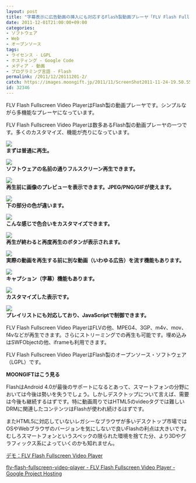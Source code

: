```yaml
---
layout: post
title: "字幕表示に広告動画の挿入にも対応するFlash製動画プレーヤ「FLV Flash Fullscreen Video Player」"
date: 2011-12-01T21:00:00+09:00
categories:
- ソフトウェア
- Web
- オープンソース
tags: 
- ライセンス - LGPL
- ホスティング - Google Code
- メディア - 動画
- プログラミング言語 - Flash
permalink: /2011/12/20111201-2/
catch: https://images.moongift.jp/2011/11/ScreenShot2011-11-24-19.50.55_thumb.png
id: 32346
---
```

FLV Flash Fullscreen Video PlayerはFlash製の動画プレーヤです。シンプルながら多機能なプレーヤになっています。

  

FLV Flash Fullscreen Video Playerは数多あるFlash製の動画プレーヤの一つです。多くのカスタマイズ、機能が売りになっています。

  

[![](https://images.moongift.jp/2011/11/ScreenShot2011-11-24-19.49.41_thumb.png)](https://images.moongift.jp/2011/11/9652da9be78c4937c0cc9b7cfb1224d7.png)  
**まずは普通に再生。**

  

[![](https://images.moongift.jp/2011/11/ScreenShot2011-11-24-19.49.45_thumb.png)](https://images.moongift.jp/2011/11/7ade64663b24c2ac7eefd5ff448c702b.png)  
**ソフトウェアの名前の通りフルスクリーン再生できます。**

  

[![](https://images.moongift.jp/2011/11/ScreenShot2011-11-24-19.50.14_thumb.png)](https://images.moongift.jp/2011/11/dbc23c2d1f9555fd950afe21e03e10ee.png)  
**再生前に画像のプレビューを表示できます。JPEG/PNG/GIFが使えます。**

  

[![](https://images.moongift.jp/2011/11/ScreenShot2011-11-24-19.50.36_thumb.png)](https://images.moongift.jp/2011/11/88a09e68ac8ae375828e724f03e07c29.png)  
**下の部分の色が違います。**

  

[![](https://images.moongift.jp/2011/11/ScreenShot2011-11-24-19.50.48_thumb.png)](https://images.moongift.jp/2011/11/131a80580fd41972072b6d6f79bf021e.png)  
**こんな感じで色合いをカスタマイズできます。**

  

[![](https://images.moongift.jp/2011/11/ScreenShot2011-11-24-19.50.55_thumb.png)](https://images.moongift.jp/2011/11/85490a04a96c469c2ef7442172a094d3.png)  
**再生が終わると再度再生のボタンが表示されます。**

  

[![](https://images.moongift.jp/2011/11/ScreenShot2011-11-24-19.51.18_thumb.png)](https://images.moongift.jp/2011/11/b30ad626592bff2921be1c3bb7360ca3.png)  
**実際の動画を再生する前に別な動画（いわゆる広告）を流す機能もあります。**

  

[![](https://images.moongift.jp/2011/11/ScreenShot2011-11-24-19.51.44_thumb.png)](https://images.moongift.jp/2011/11/1283f3958794ca8fb181ad6888efa21c.png)  
**キャプション（字幕）機能もあります。**

  

[![](https://images.moongift.jp/2011/11/ScreenShot2011-11-24-19.52.31_thumb.png)](https://images.moongift.jp/2011/11/a016a2410de3c8cf127eda717f407b02.png)  
**カスタマイズした表示です。**

  

[![](https://images.moongift.jp/2011/11/ScreenShot2011-11-24-19.53.08_thumb.png)](https://images.moongift.jp/2011/11/6674752f6aacd14baf0700f2a1d920c2.png)  
**プレイリストにも対応しており、JavaScriptで制御できます。**

  

FLV Flash Fullscreen Video PlayerはFLVの他、MPEG4、3GP、m4v、mov、f4vなどが再生できます。さらにストリーミングでの再生も可能です。埋め込みはSWFObjectの他、iframeも利用できます。

  
<!--more-->  

FLV Flash Fullscreen Video PlayerはFlash製のオープンソース・ソフトウェア（LGPL）です。

  
  
  

**MOONGIFTはこう見る**

  

FlashはAndroid 4.0が最後のサポートになるとあって、スマートフォンの分野においては今後は勢いを失うでしょう。しかしデスクトップについて言えば、需要は今後も継続するはずです。特に動画周りではHTML5のvideoタグでは難しいDRMに関連したコンテンツはFlashが使われ続けるはずです。

  

またHTML5に対応していないレガシーなブラウザが多いデスクトップ市場ではOSやWebブラウザのバージョンを気にしないで良いFlashの利点は大きいです。むしろスマートフォンというスペックの限られた環境を捨てた分、より3Dやグラフィックス系によっていくのかも知れません。

  

[デモ：FLV Flash Fullscreen Video Player](http://www.video-flash.de/wp-content/demos/playlist-javascript-swfobject.html)

  

[flv-flash-fullscreen-video-player - FLV Flash Fullscreen Video Player - Google Project Hosting](http://code.google.com/p/flv-flash-fullscreen-video-player/)

